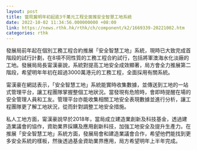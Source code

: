 ```yaml
---
layout: post
title: 當局冀明年初起逾3千萬元工程全面推安全智慧工地系統
date: 2022-10-02 11:34:56.000000000 +08:00
link: https://news.rthk.hk/rthk/ch/component/k2/1669339-20221002.htm
categories: rthk
---
```


發展局前年起在個別工務工程合約推展「安全智慧工地」系統，現時已大致完成首階段的試行計劃，在8項不同性質的工務工程合約試行，包括將軍澳海水化淡廠的工地。發展局局長甯漢豪說，系統對提高工地安全成效顯著，局方會全力推展第二階段，希望明年年初在超過3000萬港元的工務工程，全面採用有關系統。

甯漢豪在網誌表示，「安全智慧工地」系統能實時收集數據，並傳送到工地的一站式管理平台，讓工程團隊掌握整個工地狀況。當發現有危險時，會即時提醒在場的安全管理人員和工友。管理平台亦能收集相關工地安全表現數據並進行分析，讓工程團隊更了解工地狀況，從而針對調整工地安全措施。

私人工地方面，甯漢豪說早於2018年，當局成立建造業創新及科技基金，透過建造業議會的協作，資助業界採購及應用創新科技，加強工地安全及提升生產力。在推展「安全智慧工地」系統方面，發展局會和建造業議會合作，希望他們能找到更多安全系統的樣板，然後透過基金資助業界應用，局方希望明年上半年完成。

